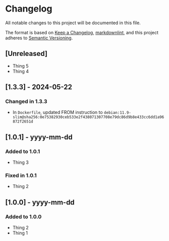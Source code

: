 # Changelog

All notable changes to this project will be documented in this file.

The format is based on [Keep a Changelog](https://keepachangelog.com/en/1.0.0/),
[markdownlint](https://dlaa.me/markdownlint/),
and this project adheres to [Semantic Versioning](https://semver.org/spec/v2.0.0.html).

## [Unreleased]

- Thing 5
- Thing 4

## [1.3.3] - 2024-05-22

### Changed in 1.3.3

- In `Dockerfile`, updated FROM instruction to `debian:11.9-slim@sha256:0e75382930ceb533e2f438071307708e79dc86d9b8e433cc6dd1a96872f2651d`

## [1.0.1] - yyyy-mm-dd

### Added to 1.0.1

- Thing 3

### Fixed in 1.0.1

- Thing 2

## [1.0.0] - yyyy-mm-dd

### Added to 1.0.0

- Thing 2
- Thing 1
